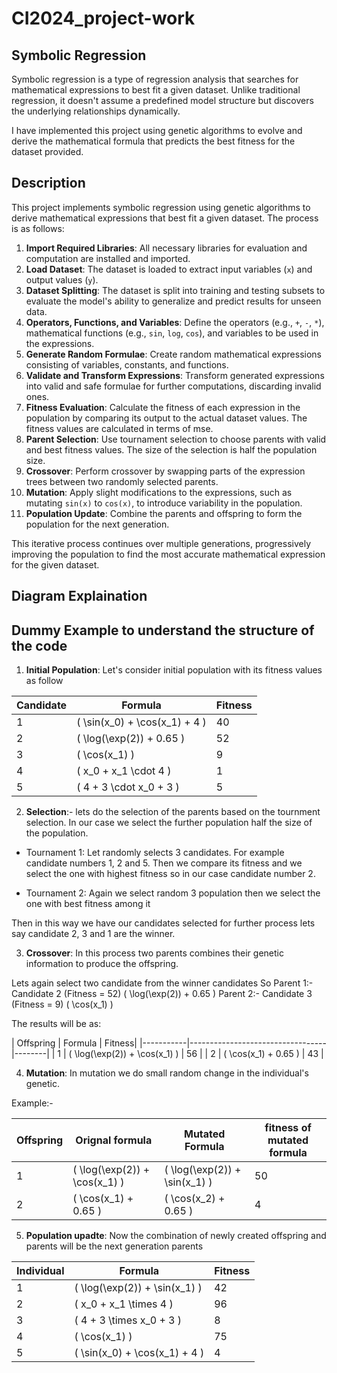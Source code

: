 # CI2024_project-work

## Symbolic Regression

Symbolic regression is a type of regression analysis that searches for mathematical expressions to best fit a given dataset. Unlike traditional regression, it doesn't assume a predefined model structure but discovers the underlying relationships dynamically.

I have implemented this project using genetic algorithms to evolve and derive the mathematical formula that predicts the best fitness for the dataset provided.

## Description

This project implements symbolic regression using genetic algorithms to derive mathematical expressions that best fit a given dataset. The process is as follows:

1. **Import Required Libraries**: All necessary libraries for evaluation and computation are installed and imported.
2. **Load Dataset**: The dataset is loaded to extract input variables (`x`) and output values (`y`).
3. **Dataset Splitting**: The dataset is split into training and testing subsets to evaluate the model's ability to generalize and predict results for unseen data.
4. **Operators, Functions, and Variables**: Define the operators (e.g., `+`, `-`, `*`), mathematical functions (e.g., `sin`, `log`, `cos`), and variables to be used in the expressions.
5. **Generate Random Formulae**: Create random mathematical expressions consisting of variables, constants, and functions.
6. **Validate and Transform Expressions**: Transform generated expressions into valid and safe formulae for further computations, discarding invalid ones.
7. **Fitness Evaluation**: Calculate the fitness of each expression in the population by comparing its output to the actual dataset values. The fitness values are calculated in terms of mse. 
8. **Parent Selection**: Use tournament selection to choose parents with valid and best fitness values. The size of the selection is half the population size.
9. **Crossover**: Perform crossover by swapping parts of the expression trees between two randomly selected parents.
10. **Mutation**: Apply slight modifications to the expressions, such as mutating `sin(x)` to `cos(x)`, to introduce variability in the population.
11. **Population Update**: Combine the parents and offspring to form the population for the next generation.

This iterative process continues over multiple generations, progressively improving the population to find the most accurate mathematical expression for the given dataset.

## Diagram Explaination 

## Dummy Example to understand the structure of the code
 
1. **Initial Population**: Let's consider initial population with its fitness values as follow

| Candidate | Formula                          | Fitness |
|-----------|----------------------------------|---------|
| 1         | \( \sin(x_0) + \cos(x_1) + 4 \) | 40      |
| 2         | \( \log(\exp(2)) + 0.65 \)      | 52      |
| 3         | \( \cos(x_1) \)                 | 9       |
| 4         | \( x_0 + x_1 \cdot 4 \)         | 1       |
| 5         | \( 4 + 3 \cdot x_0 + 3 \)       | 5       |


2. **Selection**:- lets do the selection of the parents based on the tournment selection. In our case we select the further population half the size of the population. 

- Tournament 1:
  Let randomly selects 3 candidates. For example candidate numbers 1, 2 and 5.
  Then we compare its fitness and we select the one with highest fitness so in our case candidate number 2.

- Tournament 2:
    Again we select random 3 population
    then we select the one with best fitness among it

Then in this way we have our candidates selected for further process lets say
candidate 2, 3 and 1 are the winner.

3. **Crossover**: In this process two parents combines their genetic information to produce the offspring.

Lets again select two candidate from the winner candidates
So Parent 1:- Candidate 2 (Fitness = 52) \( \log(\exp(2)) + 0.65 \)
   Parent 2:- Candidate 3 (Fitness = 9) \( \cos(x_1) \)

   The results will be as:

   | Offspring | Formula                          | Fitness|
    |-----------|----------------------------------|--------|
    | 1         | \( \log(\exp(2)) + \cos(x_1) \) | 56   |
    | 2         | \( \cos(x_1) + 0.65 \)     | 43   |

4. **Mutation**: In mutation we do small random change in the individual's genetic.

Example:-

|Offspring | Orignal formula | Mutated Formula | fitness of mutated formula| 
|-----------|----------------------------------|----------------------------------|--------|
| 1         | \( \log(\exp(2)) + \cos(x_1) \) | \( \log(\exp(2)) + \sin(x_1) \)   | 50 |
|2         | \( \cos(x_1) + 0.65 \)  | \( \cos(x_2) + 0.65 \) | 4|

5. **Population upadte**: Now the combination of newly created offspring and parents will be the next generation parents

| Individual | Formula                               | Fitness  |
|------------|---------------------------------------|----------|
| 1          | \( \log(\exp(2)) + \sin(x_1) \)       | 42 |
| 2          | \( x_0 + x_1 \times 4 \)              | 96 |
| 3          | \( 4 + 3 \times x_0 + 3 \)            | 8 |
| 4          | \( \cos(x_1) \)                       | 75 |
| 5          | \( \sin(x_0) + \cos(x_1) + 4 \)       | 4 |

  







